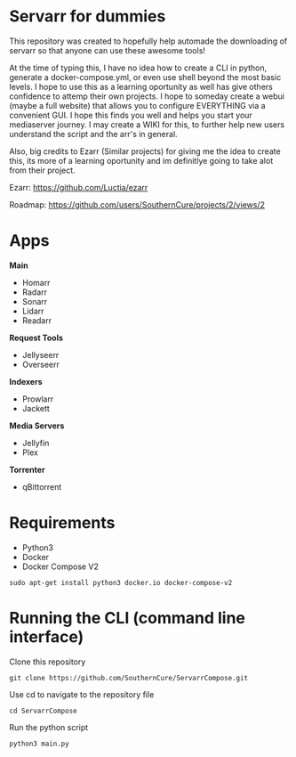 # Servarr for dummies

This repository was created to hopefully help automade the downloading of servarr so that anyone can use these awesome tools!

At the time of typing this, I have no idea how to create a CLI in python, generate a docker-compose.yml, or even use shell beyond the most basic levels. I hope to use this as a learning oportunity as well has give others confidence to attemp their own projects. I hope to someday create a webui (maybe a full website) that allows you to configure EVERYTHING via a convenient GUI. I hope this finds you well and helps you start your mediaserver journey. I may create a WIKI for this, to further help new users understand the script and the arr's in general.

Also, big credits to Ezarr (Similar projects) for giving me the idea to create this, its more of a learning oportunity and im definitlye going to take alot from their project.

Ezarr: https://github.com/Luctia/ezarr

Roadmap: https://github.com/users/SouthernCure/projects/2/views/2

# Apps

**Main**
- Homarr
- Radarr
- Sonarr
- Lidarr
- Readarr

**Request Tools**
- Jellyseerr
- Overseerr

**Indexers**
- Prowlarr
- Jackett

**Media Servers**
- Jellyfin
- Plex

**Torrenter**
- qBittorrent

# Requirements

- Python3
- Docker
- Docker Compose V2

```
sudo apt-get install python3 docker.io docker-compose-v2
```

# Running the CLI (command line interface)

Clone this repository
```
git clone https://github.com/SouthernCure/ServarrCompose.git
```

Use cd to navigate to the repository file
```
cd ServarrCompose
```

Run the python script
```
python3 main.py
```
